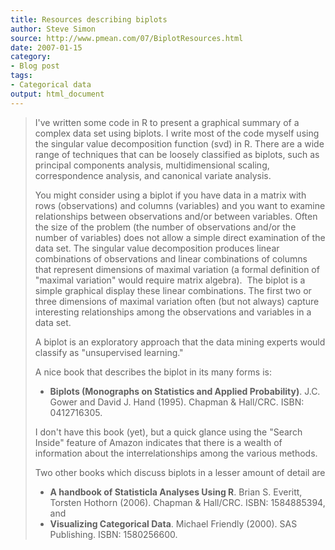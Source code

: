 ```yaml
---
title: Resources describing biplots
author: Steve Simon
source: http://www.pmean.com/07/BiplotResources.html
date: 2007-01-15
category:
- Blog post
tags:
- Categorical data 
output: html_document
---
```

> I\'ve written some code in R to present a graphical summary of a
> complex data set using biplots. I write most of the code myself using
> the singular value decomposition function (svd) in R. There are a wide
> range of techniques that can be loosely classified as biplots, such as
> principal components analysis, multidimensional scaling,
> correspondence analysis, and canonical variate analysis.
>
> You might consider using a biplot if you have data in a matrix with
> rows (observations) and columns (variables) and you want to examine
> relationships between observations and/or between variables. Often the
> size of the problem (the number of observations and/or the number of
> variables) does not allow a simple direct examination of the data set.
> The singular value decomposition produces linear combinations of
> observations and linear combinations of columns that represent
> dimensions of maximal variation (a formal definition of \"maximal
> variation\" would require matrix algebra).  The biplot is a simple
> graphical display these linear combinations. The first two or three
> dimensions of maximal variation often (but not always) capture
> interesting relationships among the observations and variables in a
> data set.
>
> A biplot is an exploratory approach that the data mining experts would
> classify as \"unsupervised learning.\"
>
> A nice book that describes the biplot in its many forms is:
>
> -   **Biplots (Monographs on Statistics and Applied Probability)**.
>     J.C. Gower and David J. Hand (1995). Chapman & Hall/CRC.
>     ISBN: 0412716305.
>
> I don\'t have this book (yet), but a quick glance using the \"Search
> Inside\" feature of Amazon indicates that there is a wealth of
> information about the interrelationships among the various methods.
>
> Two other books which discuss biplots in a lesser amount of detail are
>
> -   **A handbook of Statisticla Analyses Using R**. Brian S. Everitt,
>     Torsten Hothorn (2006). Chapman & Hall/CRC. ISBN: 1584885394, and
> -   **Visualizing Categorical Data**. Michael Friendly (2000). SAS
>     Publishing. ISBN: 1580256600.
